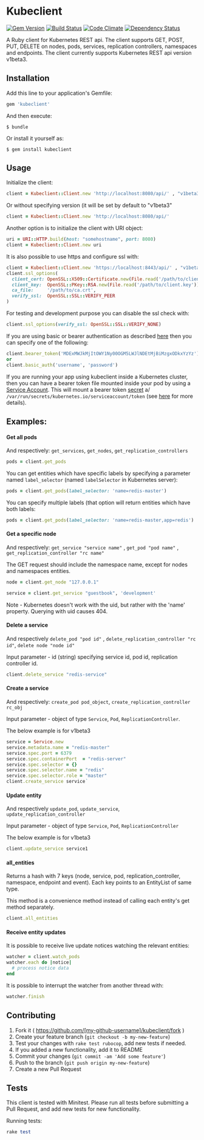 # Kubeclient

[![Gem Version](https://badge.fury.io/rb/kubeclient.svg)](http://badge.fury.io/rb/kubeclient)
[![Build Status](https://travis-ci.org/abonas/kubeclient.svg?branch=master)](https://travis-ci.org/abonas/kubeclient)
[![Code Climate](http://img.shields.io/codeclimate/github/abonas/kubeclient.svg)](https://codeclimate.com/github/abonas/kubeclient)
[![Dependency Status](https://gemnasium.com/abonas/kubeclient.svg)](https://gemnasium.com/abonas/kubeclient)

A Ruby client for Kubernetes REST api.
The client supports GET, POST, PUT, DELETE on nodes, pods, services, replication controllers, namespaces and endpoints.
The client currently supports Kubernetes REST api version v1beta3.

## Installation

Add this line to your application's Gemfile:

```ruby
gem 'kubeclient'
```

And then execute:

    $ bundle

Or install it yourself as:

    $ gem install kubeclient

## Usage

Initialize the client:
```ruby
client = Kubeclient::Client.new 'http://localhost:8080/api/' , "v1beta3"
```

Or without specifying version (it will be set by default to "v1beta3"

```ruby
client = Kubeclient::Client.new 'http://localhost:8080/api/'
```

Another option is to initialize the client with URI object:

```ruby
uri = URI::HTTP.build(host: "somehostname", port: 8080)
client = Kubeclient::Client.new uri
```


It is also possible to use https and configure ssl with:

```ruby
client = Kubeclient::Client.new 'https://localhost:8443/api/' , "v1beta3"
client.ssl_options(
  client_cert: OpenSSL::X509::Certificate.new(File.read('/path/to/client.crt')),
  client_key:  OpenSSL::PKey::RSA.new(File.read('/path/to/client.key')),
  ca_file:     '/path/to/ca.crt',
  verify_ssl:  OpenSSL::SSL::VERIFY_PEER
)
```

For testing and development purpose you can disable the ssl check with:

```ruby
client.ssl_options(verify_ssl: OpenSSL::SSL::VERIFY_NONE)
```

If you are using basic or bearer authentication as described
[here](https://github.com/GoogleCloudPlatform/kubernetes/blob/master/docs/authentication.md) then you can specify one
of the following:

```ruby
client.bearer_token('MDExMWJkMjItOWY1Ny00OGM5LWJlNDEtMjBiMzgxODkxYzYz')
or
client.basic_auth('username', 'password')
```

If you are running your app using kubeclient inside a Kubernetes cluster, then you can have a bearer token file
mounted inside your pod by using a
[Service Account](https://github.com/GoogleCloudPlatform/kubernetes/blob/master/docs/design/service_accounts.md). This
will mount a bearer token [secret](https://github.com/GoogleCloudPlatform/kubernetes/blob/master/docs/design/secrets.md)
a/ `/var/run/secrets/kubernetes.io/serviceaccount/token` (see [here](https://github.com/GoogleCloudPlatform/kubernetes/pull/7101)
for more details).

## Examples:

#### Get all pods
And respectively: `get_services`, `get_nodes`, `get_replication_controllers`

```ruby
pods = client.get_pods
```

You can get entities which have specific labels by specifying a parameter named `label_selector` (named `labelSelector` in Kubernetes server):
```ruby
pods = client.get_pods(label_selector: 'name=redis-master')
```
You can specify multiple labels (that option will return entities which have both labels:
```ruby
pods = client.get_pods(label_selector: 'name=redis-master,app=redis')
```

#### Get a specific node
And respectively: `get_service "service name"` , `get_pod "pod name"` , `get_replication_controller "rc name"`

The GET request should include the namespace name, except for nodes and namespaces entities.

```ruby
node = client.get_node "127.0.0.1"
```

```ruby
service = client.get_service "guestbook", 'development'
```

Note - Kubernetes doesn't work with the uid, but rather with the 'name' property.
Querying with uid causes 404.

#### Delete a service

And respectively `delete_pod "pod id"` , `delete_replication_controller "rc id"`, `delete node "node id"`

Input parameter - id (string) specifying service id, pod id, replication controller id.
```ruby
client.delete_service "redis-service"
```

#### Create a service
And respectively: `create_pod pod_object`, `create_replication_controller rc_obj`

Input parameter - object of type `Service`, `Pod`, `ReplicationController`.

The below example is for v1beta3

```ruby
service = Service.new
service.metadata.name = "redis-master"
service.spec.port = 6379
service.spec.containerPort  = "redis-server"
service.spec.selector = {}
service.spec.selector.name = "redis"
service.spec.selector.role = "master"
client.create_service service`
```

#### Update entity
And respectively `update_pod`, `update_service`, `update_replication_controller`

Input parameter - object of type `Service`, `Pod`, `ReplicationController`

The below example is for v1beta3

```ruby
client.update_service service1
```

#### all_entities
Returns a hash with 7 keys (node, service, pod, replication_controller, namespace, endpoint and event). Each key points to an EntityList of same type.

This method is a convenience method instead of calling each entity's get method separately.

```ruby
client.all_entities
```

#### Receive entity updates
It is possible to receive live update notices watching the relevant entities:

```ruby
watcher = client.watch_pods
watcher.each do |notice|
  # process notice data
end
```

It is possible to interrupt the watcher from another thread with:

```ruby
watcher.finish
```

## Contributing

1. Fork it ( https://github.com/[my-github-username]/kubeclient/fork )
2. Create your feature branch (`git checkout -b my-new-feature`)
3. Test your changes with `rake test rubocop`, add new tests if needed.
4. If you added a new functionality, add it to README
5. Commit your changes (`git commit -am 'Add some feature'`)
6. Push to the branch (`git push origin my-new-feature`)
7. Create a new Pull Request

## Tests

This client is tested with Minitest.
Please run all tests before submitting a Pull Request, and add new tests for new functionality.

Running tests:
```ruby
rake test
```
